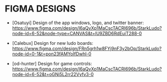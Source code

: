 # FIGMA DESIGNS

- [Osatuyi] Design of the app windows, logo, and twitter banner:
https://www.figma.com/design/l6aQvXp1MaCscTACRI696b/StarkLudo?node-id=6-52&node-type=CANVAS&t=lU9ZBD6RdEuiT288-0

- [Calebux] Design for new ludo boards: 
https://www.figma.com/design/FRn5grh1w8FYj9nF3y2bOp/StarkLudo?node-id=0-1&t=pon23fAMYoIfDwhl-0 

- [od-hunter] Design for game controls: 
https://www.figma.com/design/l6aQvXp1MaCscTACRI696b/StarkLudo?node-id=6-52&t=oGNi5L2rr22Vyfv3-0


